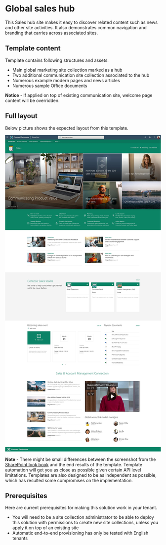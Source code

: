# Global sales hub

This Sales hub site makes it easy to discover related content such as news and other site activities. It also demonstrates common navigation and branding that carries across associated sites.

## Template content

Template contains following structures and assets:

- Main global marketing site collection marked as a hub
- Two additional communication site collection associated to the hub
- Numerous example modern pages and news articles
- Numerous sample Office documents

**Notice** - If applied on top of existing communication site, welcome page content will be overridden.

## Full layout

Below picture shows the expected layout from this template.

![Full layout](./full-layout-globalsales.jpg)

**Note** - There might be small differences between the screenshot from the [SharePoint look book](https://spdesign.azurewebsites.net) and the end results of the template. Template automation will get you as close as possible given certain API level limitations. Templates are also designed to be as independent as possible, which has resulted some compromises on the implementation.

## Prerequisites

Here are current prerequisites for making this solution work in your tenant.

- You will need to be a site collection administrator to be able to deploy this solution with permissions to create new site collections, unless you apply it on top of an existing site
- Automatic end-to-end provisioning has only be tested with English tenants
